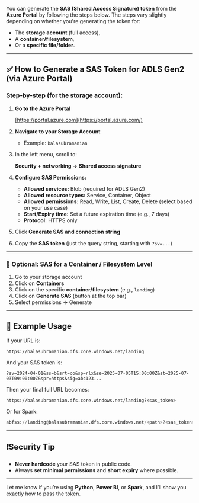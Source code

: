 You can generate the **SAS (Shared Access Signature) token** from the **Azure Portal** by following the steps below. The steps vary slightly depending on whether you're generating the token for:

- The **storage account** (full access),
- A **container/filesystem**,
- Or a **specific file/folder**.

---

## ✅ How to Generate a SAS Token for ADLS Gen2 (via Azure Portal)

### **Step-by-step (for the storage account):**

1. **Go to the Azure Portal**
    
    [https://portal.azure.com](https://portal.azure.com/)
    
2. **Navigate to your Storage Account**
    - Example: `balasubramanian`
3. In the left menu, scroll to:
    
    **Security + networking → Shared access signature**
    
4. **Configure SAS Permissions:**
    - **Allowed services:** Blob (required for ADLS Gen2)
    - **Allowed resource types:** Service, Container, Object
    - **Allowed permissions:** Read, Write, List, Create, Delete (select based on your use case)
    - **Start/Expiry time:** Set a future expiration time (e.g., 7 days)
    - **Protocol:** HTTPS only
5. Click **Generate SAS and connection string**
6. Copy the **SAS token** (just the query string, starting with `?sv=...`)

---

### 📌 Optional: SAS for a Container / Filesystem Level

1. Go to your storage account
2. Click on **Containers**
3. Click on the specific **container/filesystem** (e.g., `landing`)
4. Click on **Generate SAS** (button at the top bar)
5. Select permissions → Generate

---

## 🔐 Example Usage

If your URL is:

```Plain
https://balasubramanian.dfs.core.windows.net/landing
```

And your SAS token is:

```Plain
?sv=2024-04-01&ss=b&srt=co&sp=rlx&se=2025-07-05T15:00:00Z&st=2025-07-03T09:00:00Z&spr=https&sig=abc123...
```

Then your final full URL becomes:

```Plain
https://balasubramanian.dfs.core.windows.net/landing?<sas_token>
```

Or for Spark:

```Python
abfss://landing@balasubramanian.dfs.core.windows.net/<path>?<sas_token>
```

---

## ❗Security Tip

- **Never hardcode** your SAS token in public code.
- Always **set minimal permissions** and **short expiry** where possible.

---

Let me know if you’re using **Python**, **Power BI**, or **Spark**, and I’ll show you exactly how to pass the token.
